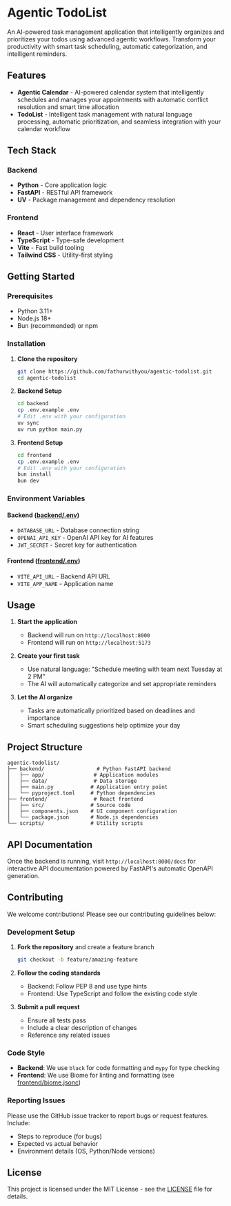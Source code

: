 # Agentic TodoList

An AI-powered task management application that intelligently organizes and prioritizes your todos using advanced agentic workflows. Transform your productivity with smart task scheduling, automatic categorization, and intelligent reminders.

## Features

- **Agentic Calendar** - AI-powered calendar system that intelligently schedules and manages your appointments with automatic conflict resolution and smart time allocation
- **TodoList** - Intelligent task management with natural language processing, automatic prioritization, and seamless integration with your calendar workflow

## Tech Stack

### Backend
- **Python** - Core application logic
- **FastAPI** - RESTful API framework
- **UV** - Package management and dependency resolution

### Frontend
- **React** - User interface framework
- **TypeScript** - Type-safe development
- **Vite** - Fast build tooling
- **Tailwind CSS** - Utility-first styling

## Getting Started

### Prerequisites

- Python 3.11+
- Node.js 18+
- Bun (recommended) or npm

### Installation

1. **Clone the repository**
   ```bash
   git clone https://github.com/fathurwithyou/agentic-todolist.git
   cd agentic-todolist
   ```

2. **Backend Setup**
   ```bash
   cd backend
   cp .env.example .env
   # Edit .env with your configuration
   uv sync
   uv run python main.py
   ```

3. **Frontend Setup**
   ```bash
   cd frontend
   cp .env.example .env
   # Edit .env with your configuration
   bun install
   bun dev
   ```

### Environment Variables

#### Backend ([backend/.env](backend/.env.example))
- `DATABASE_URL` - Database connection string
- `OPENAI_API_KEY` - OpenAI API key for AI features
- `JWT_SECRET` - Secret key for authentication

#### Frontend ([frontend/.env](frontend/.env.example))
- `VITE_API_URL` - Backend API URL
- `VITE_APP_NAME` - Application name

## Usage

1. **Start the application**
   - Backend will run on `http://localhost:8000`
   - Frontend will run on `http://localhost:5173`

2. **Create your first task**
   - Use natural language: "Schedule meeting with team next Tuesday at 2 PM"
   - The AI will automatically categorize and set appropriate reminders

3. **Let the AI organize**
   - Tasks are automatically prioritized based on deadlines and importance
   - Smart scheduling suggestions help optimize your day

## Project Structure

```
agentic-todolist/
├── backend/                 # Python FastAPI backend
│   ├── app/                # Application modules
│   ├── data/               # Data storage
│   ├── main.py            # Application entry point
│   └── pyproject.toml     # Python dependencies
├── frontend/               # React frontend
│   ├── src/               # Source code
│   ├── components.json    # UI component configuration
│   └── package.json       # Node.js dependencies
└── scripts/               # Utility scripts
```

## API Documentation

Once the backend is running, visit `http://localhost:8000/docs` for interactive API documentation powered by FastAPI's automatic OpenAPI generation.

## Contributing

We welcome contributions! Please see our contributing guidelines below:

### Development Setup

1. **Fork the repository** and create a feature branch
   ```bash
   git checkout -b feature/amazing-feature
   ```

2. **Follow the coding standards**
   - Backend: Follow PEP 8 and use type hints
   - Frontend: Use TypeScript and follow the existing code style

3. **Submit a pull request**
   - Ensure all tests pass
   - Include a clear description of changes
   - Reference any related issues

### Code Style

- **Backend**: We use `black` for code formatting and `mypy` for type checking
- **Frontend**: We use Biome for linting and formatting (see [frontend/biome.jsonc](frontend/biome.jsonc))

### Reporting Issues

Please use the GitHub issue tracker to report bugs or request features. Include:
- Steps to reproduce (for bugs)
- Expected vs actual behavior
- Environment details (OS, Python/Node versions)

## License

This project is licensed under the MIT License - see the [LICENSE](LICENSE) file for details.

